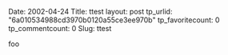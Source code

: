 Date: 2002-04-24
Title: ttest
layout: post
tp_urlid: "6a010534988cd3970b0120a55ce3ee970b"
tp_favoritecount: 0
tp_commentcount: 0
Slug: ttest

foo
